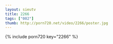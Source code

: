 ```yaml
--- 
layout: sieutv
title: 2266
tags: ["002"]
thumb: http://porn720.net/video/2266/poster.jpg
---
```

{% include porn720 key="2266" %} 
